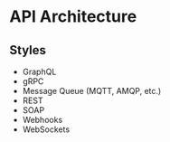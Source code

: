 # API Architecture

## Styles

- GraphQL
- gRPC
- Message Queue (MQTT, AMQP, etc.)
- REST
- SOAP
- Webhooks
- WebSockets
